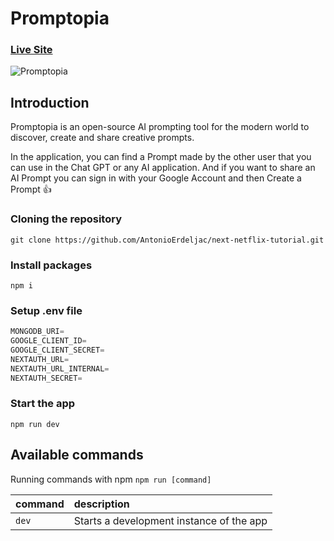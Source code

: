 # Promptopia

### [Live Site](https://promptopia-6v18tth4h-inifarhan.vercel.app/)

![Promptopia](https://i.postimg.cc/hG1gsJsQ/Promptopia.png)

## Introduction
Promptopia is an open-source AI prompting tool for the modern world to discover, create and share creative prompts.

In the application, you can find a Prompt made by the other user that you can use in the Chat GPT or any AI application. And if you want to share an AI Prompt you can sign in with your Google Account and then Create a Prompt 👍

### Cloning the repository

```shell
git clone https://github.com/AntonioErdeljac/next-netflix-tutorial.git
```

### Install packages

```shell
npm i
```

### Setup .env file


```js
MONGODB_URI=
GOOGLE_CLIENT_ID=
GOOGLE_CLIENT_SECRET=
NEXTAUTH_URL=
NEXTAUTH_URL_INTERNAL=
NEXTAUTH_SECRET=
```

### Start the app

```shell
npm run dev
```

## Available commands

Running commands with npm `npm run [command]`

| command         | description                              |
| :-------------- | :--------------------------------------- |
| `dev`           | Starts a development instance of the app |
